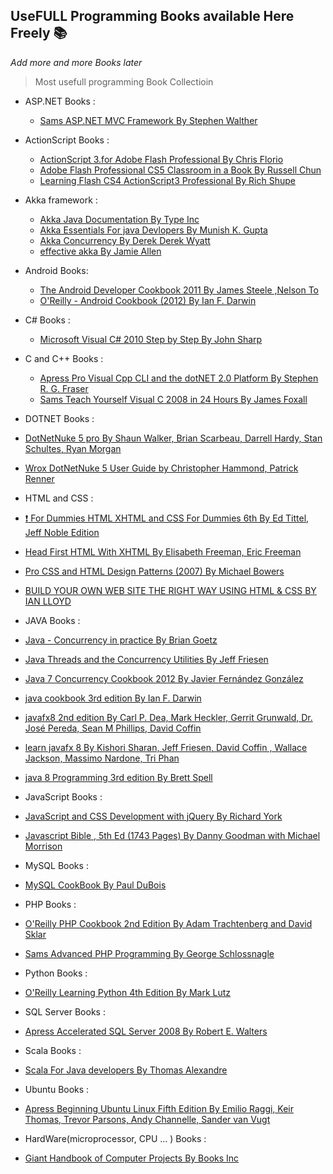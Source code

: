 ## UseFULL Programming Books available Here Freely :books:

_Add more and more Books later_
>Most usefull programming Book Collectioin 


* ASP.NET Books :
  * [Sams ASP.NET MVC Framework By Stephen Walther](https://github.com/abbashosseini/usefull-programming-book-/blob/master/ASP.NET/Sams.ASP.NET.MVC.Framework.Unleashed.Dec.2009.pdf)
  

* ActionScript Books :
  * [ActionScript 3.for Adobe Flash Professional By Chris Florio](https://github.com/abbashosseini/usefull-programming-book-/blob/master/ActionScript/ActionScript%203.0%20for%20Adobe%20Flash%20Professional%20CS5%20Classroom%20in%20a%20Book.pdf)
  * [Adobe Flash Professional CS5 Classroom in a Book By Russell Chun](https://github.com/abbashosseini/usefull-programming-book-/blob/master/ActionScript/Adobe_Flash_Professional_CS5_Classroom_in_a_Book.pdf)
  * [Learning Flash CS4 ActionScript3 Professional By Rich Shupe](https://github.com/abbashosseini/usefull-programming-book-/blob/master/ActionScript/Learning%20Flash%20CS4%20%26%20ActionScript3%20%20Professional.pdf)

* Akka framework :
  * [Akka Java Documentation By Type Inc](https://github.com/abbashosseini/usefull-programming-book-/blob/master/Akka/AkkaJava.pdf)
  * [Akka Essentials For java Devlopers By Munish K. Gupta](https://github.com/abbashosseini/usefull-programming-book-/blob/master/Akka/Packtpub.Akka.Essentials.Oct.2012.pdf)
  * [Akka Concurrency By Derek Derek Wyatt ](https://github.com/abbashosseini/usefull-programming-book-/blob/master/Akka/artima.akka.concurrency.oct.2012.pdf)
  * [effective akka By Jamie Allen](https://github.com/abbashosseini/usefull-programming-book-/blob/master/Akka/effective%20akka.pdf)

* Android Books:
  * [The Android Developer Cookbook 2011 By James Steele
,Nelson To](https://github.com/abbashosseini/usefull-programming-book-/blob/master/Android/The_Android_Developer_Cookbook_2011.pdf)
  * [O'Reilly - Android Cookbook (2012) By Ian F. Darwin](https://github.com/abbashosseini/usefull-programming-book-/blob/master/Android/%5BO%60Reilly%5D%20-%20Android%20Cookbook%20(2012)%20-%20%5BDarwin%5D.pdf)

* C# Books :
  * [Microsoft Visual C# 2010 Step by Step By John Sharp](https://github.com/abbashosseini/usefull-programming-book-/blob/master/C%23/Microsoft%20Visual%20C%23%202010%20Step%20by%20Step.pdf)

* C and C++ Books :
  * [Apress Pro Visual Cpp CLI and the dotNET 2.0 Platform By Stephen R. G. Fraser](https://github.com/abbashosseini/usefull-programming-book-/blob/master/C%26%26C%2B%2B/Apress_Pro_Visual_Cpp_CLI_and_the_dot_NET_2.0_Platform.pdf)
  * [Sams Teach Yourself Visual C 2008 in 24 Hours By James Foxall](https://github.com/abbashosseini/usefull-programming-book-/blob/master/C%26%26C%2B%2B/Sams_Teach_Yourself_Visual_C__2008_in_24_Hours(rasekhoon.net).pdf)

* DOTNET Books :
 * [DotNetNuke 5 pro By Shaun Walker, Brian Scarbeau, Darrell Hardy, Stan Schultes, Ryan Morgan](https://github.com/abbashosseini/usefull-programming-book-/blob/master/DotNet/DotNetNuke_5_pro.pdf)
 * [Wrox DotNetNuke 5 User Guide by Christopher Hammond, Patrick Renner](https://github.com/abbashosseini/usefull-programming-book-/blob/master/DotNet/Wrox.DotNetNuke.5.User.Guide.9780470462577.pdf)
 
* HTML and CSS :
 * [:exclamation: For Dummies HTML XHTML and CSS For Dummies 6th By Ed Tittel, Jeff Noble Edition](https://github.com/abbashosseini/usefull-programming-book-/blob/master/HTML%26%26CSS/:D%20For.Dummies.HTML.XHTML.and.CSS.For.Dummies.6th.Edition.May.2008.pdf)
 * [Head First HTML With XHTML By Elisabeth Freeman, Eric Freeman](https://github.com/abbashosseini/usefull-programming-book-/blob/master/HTML%26%26CSS/Head%20First%20HTML%20with%20CSS%20%26%20XHTML.pdf)
 * [Pro CSS and HTML Design Patterns (2007) By Michael Bowers](https://github.com/abbashosseini/usefull-programming-book-/blob/master/HTML%26%26CSS/Pro%20CSS%20and%20HTML%20Design%20Patterns%20(2007)%20BBL%20%5B1590598040%5D%20www.FDL.ir.pdf)
 * [BUILD YOUR OWN WEB SITE THE RIGHT WAY USING HTML & CSS BY IAN LLOYD](https://github.com/abbashosseini/usefull-programming-book-/blob/master/HTML%26%26CSS/WebSiteCSS.pdf)
 
* JAVA Books :
 * [Java - Concurrency in practice By Brian Goetz](https://github.com/abbashosseini/usefull-programming-book-/blob/master/Java/Java%20-%20Concurrency%20in%20practice.pdf) 
 * [Java Threads and the Concurrency Utilities By Jeff Friesen ](https://github.com/abbashosseini/usefull-programming-book-/blob/master/Java/Java%20Threads%20and%20the%20Concurrency%20Utilities.pdf)
 * [Java 7 Concurrency Cookbook 2012 By Javier Fernández González](https://github.com/abbashosseini/usefull-programming-book-/blob/master/Java/Packt.Publishing.Java.7.Concurrency.Cookbook.2012.pdf)
 * [java cookbook 3rd edition By Ian F. Darwin ](https://github.com/abbashosseini/usefull-programming-book-/blob/master/Java/java.cookbook.3rd.edition.jul.2014.pdf)
 * [javafx8 2nd edition By Carl P. Dea, Mark Heckler, Gerrit Grunwald, Dr. José Pereda, Sean M Phillips, David Coffin](https://github.com/abbashosseini/usefull-programming-book-/blob/master/Java/javafx%208%2C%202nd%20edition.pdf)
 * [learn javafx 8 By Kishori Sharan, Jeff Friesen, David Coffin , Wallace Jackson, Massimo Nardone, Tri Phan](https://github.com/abbashosseini/usefull-programming-book-/blob/master/Java/learn%20javafx%208.pdf)
 * [java 8 Programming 3rd edition By Brett Spell](https://github.com/abbashosseini/usefull-programming-book-/blob/master/Java/pro%20java%208%20programming%2C%203rd%20edition.pdf)

* JavaScript Books :
 * [JavaScript and CSS Development with jQuery By Richard York](https://github.com/abbashosseini/usefull-programming-book-/blob/master/JavaScript/JavaScript%20and%20CSS%20Development%20with%20jQuery.pdf) 
 * [Javascript Bible , 5th Ed (1743 Pages) By Danny Goodman with Michael Morrison](https://github.com/abbashosseini/usefull-programming-book-/blob/master/JavaScript/Wiley%20-%20Javascript%20Bible%20%2C%205th%20Ed%20-%201743%20Pages%20-%202004%20.pdf)
 
* MySQL Books :
 * [MySQL CookBook By Paul DuBois](https://github.com/abbashosseini/usefull-programming-book-/blob/master/MySQL/MySQL_CookBook.pdf) 
 
* PHP Books :
 * [O'Reilly PHP Cookbook 2nd Edition By Adam Trachtenberg and David Sklar](https://github.com/abbashosseini/usefull-programming-book-/blob/master/PHP/Oreilly.PHP.Cookbook.2nd.Edition.May.2009.pdf)
 * [Sams Advanced PHP Programming By George Schlossnagle](https://github.com/abbashosseini/usefull-programming-book-/blob/master/PHP/Sams_Advanced_PHP_Programming.pdf)
 
* Python Books :
 * [O'Reilly Learning Python 4th Edition By Mark Lutz](https://github.com/abbashosseini/usefull-programming-book-/blob/master/Python/Oreilly.Learning.Python.4th.Edition.Sep.2009.pdf) 
 
* SQL Server Books :
 * [Apress Accelerated SQL Server 2008 By Robert E. Walters](https://github.com/abbashosseini/usefull-programming-book-/blob/master/SQL%20Server/Apress.Accelerated.SQL.Server.2008.May.2008.pdf)
 
* Scala Books :
 * [Scala For Java developers By Thomas Alexandre](https://github.com/abbashosseini/usefull-programming-book-/blob/master/Scala/scala%20for%20java%20developers.pdf)
 
* Ubuntu Books :
 * [Apress Beginning Ubuntu Linux Fifth Edition By Emilio Raggi, Keir Thomas, Trevor Parsons, Andy Channelle, Sander van Vugt](https://github.com/abbashosseini/usefull-programming-book-/blob/master/Ubuntu/Beginning%20Ubuntu%20Linux%20Fifth%20Edition.pdf)
 
* HardWare(microprocessor, CPU ... ) Books :
 * [Giant Handbook of Computer Projects By Books Inc ](https://github.com/abbashosseini/usefull-programming-book-/blob/master/Giant%20Handbook%20of%20Computer%20Projects.pdf)
